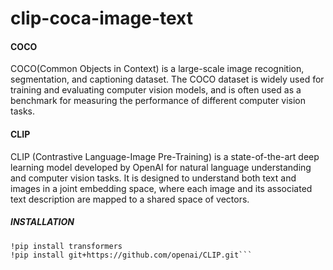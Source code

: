 # clip-coca-image-text

#### COCO 
COCO(Common Objects in Context) is a large-scale image recognition, segmentation, and captioning dataset. The COCO dataset is widely used for training and evaluating computer vision models, and is often used as a benchmark for measuring the performance of different computer vision tasks.

#### CLIP 
CLIP (Contrastive Language-Image Pre-Training) is a state-of-the-art deep learning model developed by OpenAI for natural language understanding and computer vision tasks. It is designed to understand both text and images in a joint embedding space, where each image and its associated text description are mapped to a shared space of vectors.

##### INSTALLATION
```#@title Install
!pip install transformers
!pip install git+https://github.com/openai/CLIP.git```
